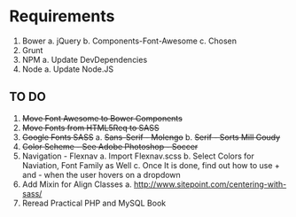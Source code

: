 # Requirements

1. Bower
	a. jQuery
	b. Components-Font-Awesome
	c. Chosen
2. Grunt
3. NPM
	a. Update DevDependencies
4. Node 
	a. Update Node.JS


## TO DO
1. <del>Move Font Awesome to Bower Components</del>
2. <del>Move Fonts from HTML5Req to SASS</del>
3. <del>Google Fonts SASS</del>
	a. <del>Sans-Serif - Molengo</del>
	b. <del>Serif - Sorts Mill Goudy</del>
4. <del>Color Scheme - See Adobe Photoshop - Soccer</del>
5. Navigation - Flexnav
	a. Import Flexnav.scss 
	b. Select Colors for Naviation, Font Family as Well
	c. Once It is done, find out how to use + and - when the user hovers on a dropdown
6. Add Mixin for Align Classes
	a. http://www.sitepoint.com/centering-with-sass/
7. Reread Practical PHP and MySQL Book
